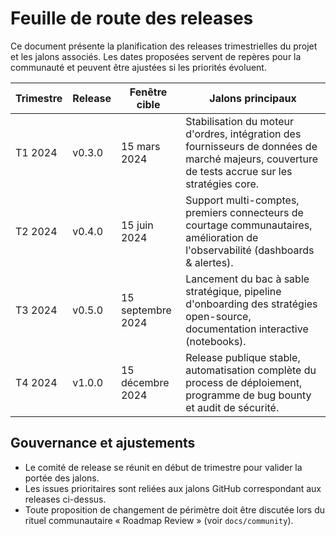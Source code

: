 # Feuille de route des releases

Ce document présente la planification des releases trimestrielles du projet et les jalons associés. Les dates proposées servent de repères pour la communauté et peuvent être ajustées si les priorités évoluent.

| Trimestre | Release | Fenêtre cible | Jalons principaux |
|-----------|---------|---------------|-------------------|
| T1 2024   | v0.3.0  | 15 mars 2024  | Stabilisation du moteur d'ordres, intégration des fournisseurs de données de marché majeurs, couverture de tests accrue sur les stratégies core. |
| T2 2024   | v0.4.0  | 15 juin 2024  | Support multi-comptes, premiers connecteurs de courtage communautaires, amélioration de l'observabilité (dashboards & alertes). |
| T3 2024   | v0.5.0  | 15 septembre 2024 | Lancement du bac à sable stratégique, pipeline d'onboarding des stratégies open-source, documentation interactive (notebooks). |
| T4 2024   | v1.0.0  | 15 décembre 2024 | Release publique stable, automatisation complète du process de déploiement, programme de bug bounty et audit de sécurité. |

## Gouvernance et ajustements

- Le comité de release se réunit en début de trimestre pour valider la portée des jalons.
- Les issues prioritaires sont reliées aux jalons GitHub correspondant aux releases ci-dessus.
- Toute proposition de changement de périmètre doit être discutée lors du rituel communautaire « Roadmap Review » (voir `docs/community`).
